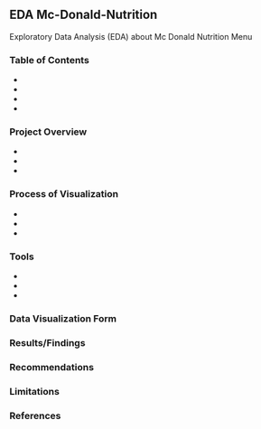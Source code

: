 ## EDA Mc-Donald-Nutrition
Exploratory Data Analysis (EDA) about Mc Donald Nutrition Menu

### Table of Contents
-
-
-
-
### Project Overview
-
-
-
### Process of Visualization
-
-
-
### Tools
-
-
-
### Data Visualization Form

### Results/Findings

### Recommendations

### Limitations

### References
